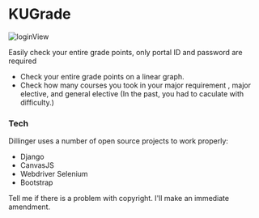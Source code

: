 # KUGrade

![loginView](https://user-images.githubusercontent.com/35364566/62442055-8a4db480-b791-11e9-8a7e-f816b05e1894.PNG)


Easily check your entire grade points, only portal ID and password are required

  - Check your entire grade points on a linear graph.
  - Check how many courses you took in your major requirement , major elective, and general elective (In the past, you had to caculate with difficulty.)
 



### Tech

Dillinger uses a number of open source projects to work properly:

* Django
* CanvasJS
* Webdriver Selenium
* Bootstrap

Tell me if there is a problem with copyright. I'll make an immediate amendment.




